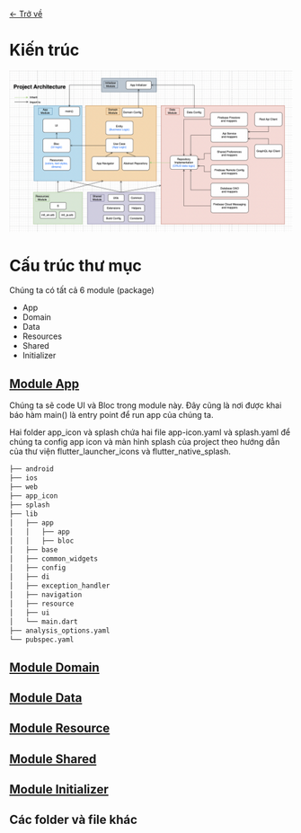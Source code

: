 [<- Trở về](../README.md#architecture)

# Kiến trúc

![img](project_architecture.png)

# Cấu trúc thư mục

Chúng ta có tất cả 6 module (package)

* App
* Domain
* Data
* Resources
* Shared
* Initializer

## [Module App](APP.md)
Chúng ta sẽ code UI và Bloc trong module này. Đây cũng là nơi được khai báo hàm main() là entry point để run app của chúng ta.

Hai folder app_icon và splash chứa hai file app-icon.yaml và splash.yaml để chúng ta config app icon và màn hình splash của project theo hướng dẫn của thư viện flutter_launcher_icons và flutter_native_splash.

```
├── android
├── ios
├── web
├── app_icon
├── splash
├── lib
│   ├── app 
│   │   ├── app
│   │   ├── bloc 
│   ├── base
│   ├── common_widgets
│   ├── config
│   ├── di
│   ├── exception_handler
│   ├── navigation
│   ├── resource
│   ├── ui
│   └── main.dart
├── analysis_options.yaml
└── pubspec.yaml
```
## [Module Domain](DOMAIN.md)
## [Module Data](DATA.md)
## [Module Resource](RESOURCE.md)
## [Module Shared](SHARED.md)
## [Module Initializer](INITIALIZER.md)
## Các folder và file khác